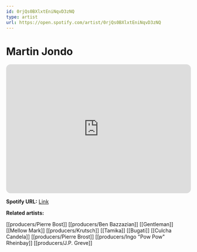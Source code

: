```yaml
---
id: 0rjQs0BXlxtEniNqvD3zNQ
type: artist
url: https://open.spotify.com/artist/0rjQs0BXlxtEniNqvD3zNQ
---
```

# Martin Jondo

<iframe style="border-radius:12px" src="https://open.spotify.com/embed/artist/0rjQs0BXlxtEniNqvD3zNQ" width="100%" height="352" frameBorder="0" allowfullscreen="" allow="autoplay; clipboard-write; encrypted-media; fullscreen; picture-in-picture" loading="lazy"></iframe>

**Spotify URL:** [Link](https://open.spotify.com/artist/0rjQs0BXlxtEniNqvD3zNQ)

**Related artists:**

[[producers/Pierre Bost]]
[[producers/Ben Bazzazian]]
[[Gentleman]]
[[Mellow Mark]]
[[producers/Krutsch]]
[[Tamika]]
[[Bugati]]
[[Culcha Candela]]
[[producers/Pierre Brost]]
[[producers/Ingo "Pow Pow" Rheinbay]]
[[producers/J.P. Greve]]
